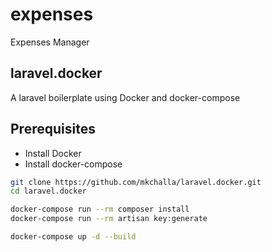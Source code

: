 # expenses
Expenses Manager

## laravel.docker
A laravel boilerplate using Docker and docker-compose

## Prerequisites
* Install Docker
* Install docker-compose


```bash
git clone https://github.com/mkchalla/laravel.docker.git
cd laravel.docker

docker-compose run --rm composer install
docker-compose run --rm artisan key:generate

docker-compose up -d --build
```

